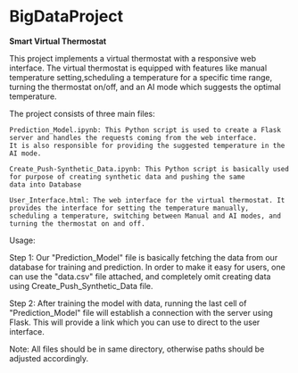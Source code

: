 # BigDataProject

**Smart Virtual Thermostat**

This project implements a virtual thermostat with a responsive web interface. The virtual thermostat is equipped with features like manual 
temperature setting,scheduling a temperature for a specific time range, turning the thermostat on/off, and an AI mode which suggests the 
optimal temperature.

The project consists of three main files:

    Prediction_Model.ipynb: This Python script is used to create a Flask server and handles the requests coming from the web interface. 
    It is also responsible for providing the suggested temperature in the AI mode.

    Create_Push-Synthetic_Data.ipynb: This Python script is basically used for purpose of creating synthetic data and pushing the same 
    data into Database
    
    User_Interface.html: The web interface for the virtual thermostat. It provides the interface for setting the temperature manually, 
    scheduling a temperature, switching between Manual and AI modes, and turning the thermostat on and off.

Usage:

Step 1: Our "Prediction_Model" file is basically fetching the data from our database for training and prediction. In order to make it easy 
for users, one can use the "data.csv" file attached, and completely omit creating data using Create_Push_Synthetic_Data file.

Step 2: After training the model with data, running the last cell of "Prediction_Model" file will establish a connection with the server
using Flask. This will provide a link which you can use to direct to the user interface.

Note: All files should be in same directory, otherwise paths should be adjusted accordingly. 
